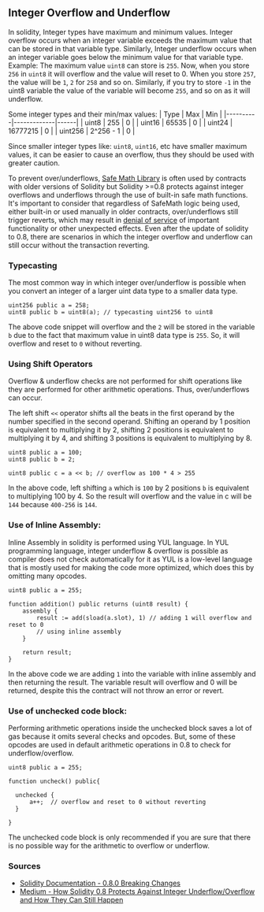 ## Integer Overflow and Underflow
In solidity, Integer types have maximum and minimum values. Integer overflow occurs when an integer variable exceeds the maximum value that can be stored in that variable type. Similarly, Integer underflow occurs when an integer variable goes below the minimum value for that variable type. Example: The maximum value ``uint8`` can store is ``255``. Now, when you store ``256`` in ``uint8`` it will overflow and the value will reset to 0. When you store ``257``, the value will be ``1``, ``2`` for ``258`` and so on. Similarly, if you try to store ``-1`` in the uint8 variable the value of the variable will become ``255``, and so on as it will underflow.

Some integer types and their min/max values:
| Type   |      Max      |  Min |
|----------|-------------|------|
| uint8 |  255 | 0 |
| uint16 | 65535 |   0 |
| uint24 | 16777215 | 0 |
| uint256 | 2^256 - 1 |  0 |

Since smaller integer types like: ``uint8``, ``uint16``, etc have smaller maximum values, it can be easier to cause an overflow, thus they should be used with greater caution.

To prevent over/underflows, [Safe Math Library](https://github.com/ConsenSysMesh/openzeppelin-solidity/blob/master/contracts/math/SafeMath.sol) is often used by contracts with older versions of Solidity but Solidity >=0.8 protects against integer overflows and underflows through the use of built-in safe math functions. It's important to consider that regardless of SafeMath logic being used, either built-in or used manually in older contracts, over/underflows still trigger reverts, which may result in [denial of service](https://github.com/kadenzipfel/smart-contract-vulnerabilities/blob/master/vulnerabilities/dos-revert.md) of important functionality or other unexpected effects. Even after the update of solidity to 0.8, there are scenarios in which the integer overflow and underflow can still occur without the transaction reverting.

### Typecasting
The most common way in which integer over/underflow is possible when you convert an integer of a larger uint data type to a smaller data type.
```solidity
uint256 public a = 258;
uint8 public b = uint8(a); // typecasting uint256 to uint8
```
The above code snippet will overflow and the ``2`` will be stored in the variable ``b`` due to the fact that maximum value in uint8 data type is ``255``. So, it will overflow and reset to ``0`` without reverting.

### Using Shift Operators
Overflow & underflow checks are not performed for shift operations like they are performed for other arithmetic operations. Thus, over/underflows can occur.

The left shift ``<<`` operator shifts all the beats in the first operand by the number specified in the second operand. Shifting an operand by 1 position is equivalent to multiplying it by 2, shifting 2 positions is equivalent to multiplying it by 4, and shifting 3 positions is equivalent to multiplying by 8. 

```solidity
uint8 public a = 100;
uint8 public b = 2;

uint8 public c = a << b; // overflow as 100 * 4 > 255
```
In the above code, left shifting ``a`` which is ``100`` by 2 positions ``b`` is equivalent to multiplying 100 by 4. So the result will overflow and the value in c will be ``144`` because ``400-256`` is ``144``.

### Use of Inline Assembly:
Inline Assembly in solidity is performed using YUL language. In YUL programming language, integer underflow & overflow is possible as compiler does not check automatically for it as YUL is a low-level language that is mostly used for making the code more optimized, which does this by omitting many opcodes.

```solidity
uint8 public a = 255;

function addition() public returns (uint8 result) {
    assembly {
        result := add(sload(a.slot), 1) // adding 1 will overflow and reset to 0
        // using inline assembly
    }

    return result;
}
```
In the above code we are adding ``1`` into the variable with inline assembly and then returning the result. The variable result will overflow and 0 will be returned, despite this the contract will not throw an error or revert.

### Use of unchecked code block:
Performing arithmetic operations inside the unchecked block saves a lot of gas because it omits several checks and opcodes. But, some of these opcodes are used in default arithmetic operations in 0.8 to check for underflow/overflow.

```solidity
uint8 public a = 255;

function uncheck() public{

  unchecked {
      a++;  // overflow and reset to 0 without reverting
  }

}
```
The unchecked code block is only recommended if you are sure that there is no possible way for the arithmetic to overflow or underflow.

### Sources

- [Solidity Documentation - 0.8.0 Breaking Changes](https://docs.soliditylang.org/en/latest/080-breaking-changes.html)
- [Medium - How Solidity 0.8 Protects Against Integer Underflow/Overflow and How They Can Still Happen](https://faizannehal.medium.com/how-solidity-0-8-protect-against-integer-underflow-overflow-and-how-they-can-still-happen-7be22c4ab92f)
